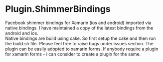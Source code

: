 # Plugin.ShimmerBindings
Facebook shimmer bindings for Xamarin (ios and android) imported via native bindings. I have maintained a copy of the latest bindings from the android and ios.   
Native bindings are build using cake. So first setup the cake and then run the build.sh file.
Please feel free to raise bugs under issues section.
The plugin can be easily adopted to xamarin forms. If anybody require a plugin for xamarin forms - i can consider to create a plugin for the same.
